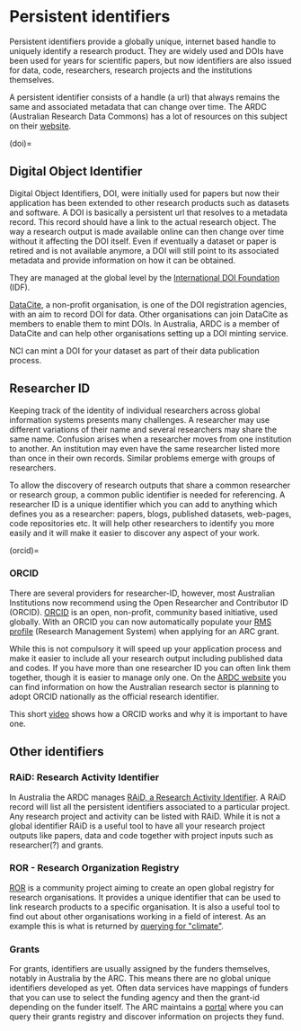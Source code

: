 # Persistent identifiers

Persistent identifiers provide a globally unique, internet based handle to uniquely identify a research product. They are widely used and DOIs have been used for years for scientific papers, but now identifiers are also issued for data, code, researchers, research projects and the institutions themselves.

A persistent identifier consists of a handle (a url) that always remains the same and associated metadata that can change over time. The ARDC (Australian Research Data Commons) has a lot of resources on this subject on their [website](https://ardc.edu.au/resources/working-with-data/citation-identifiers/).

(doi)=
## Digital Object Identifier
Digital Object Identifiers, DOI, were initially used for papers but now their application has been extended to other research products such as datasets and software. A DOI is basically a persistent url that resolves to a metadata record. This record should have a link to the actual research object. The way a research output is made available online can then change over time without it affecting the DOI itself. Even if eventually a dataset or paper is retired and is not available anymore, a DOI will still point to its associated metadata and provide information on how it can be obtained.

They are managed at the global level by the [International DOI Foundation](https://www.doi.org/) (IDF).

[DataCite](https://datacite.org/value.html), a non-profit organisation, is one of the DOI registration agencies, with an aim to record DOI for data. Other organisations can join DataCite as members to enable them to mint DOIs. In Australia, ARDC is a member of DataCite and can help other organisations setting up a DOI minting service.

NCI can mint a DOI for your dataset as part of their data publication process.

## Researcher ID
Keeping track of the identity of individual researchers across global information systems presents many challenges. A researcher may use different variations of their name and several researchers may share the same name. Confusion arises when a researcher moves from one institution to another. An institution may even have the same researcher listed more than once in their own records. Similar problems emerge with groups of researchers.

To allow the discovery of research outputs that share a common researcher or research group, a common public identifier is needed for referencing. A researcher ID is a unique identifier which you can add to anything which defines you as a researcher: papers, blogs, published datasets, web-pages, code repositories etc. It will help other researchers to identify you more easily and it will make it easier to discover any aspect of your work.

(orcid)=
### ORCID
There are several providers for researcher-ID, however, most Australian Institutions now recommend using the Open Researcher and Contributor ID (ORCID). [ORCID](http://orcid.org/) is an open, non-profit, community based initiative, used globally. With an ORCID you can now automatically populate your [RMS profile](https://www.arc.gov.au/grants/rms-information/rms-auto-population-research-outputs) (Research Management  System) when applying for an ARC grant.

While this is not compulsory it will speed up your application process and make it easier to include all your research output including published data and codes.  If you have more than one researcher ID you can often link them together, though it is easier to manage only one. On the [ARDC website](https://ardc.edu.au/news/adopting-orcid-identifier-in-australia/) you can find information on how the Australian research sector is planning to adopt ORCID nationally as the official research identifier.

This short [video](https://vimeo.com/97150912) shows how a ORCID works and why it is important to have one.

## Other identifiers
### RAiD: Research Activity Identifier
In Australia the ARDC manages [RAiD, a Research Activity Identifier](https://www.raid.org.au/). A RAiD record will list all the persistent identifiers associated to a particular project. Any research project and activity can be listed with RAiD. While it is not a global identifier RAiD is a useful tool to have all your research project outputs like papers, data and code together with project inputs such as researcher(?) and grants. 

### ROR - Research Organization Registry
[ROR](https://ror.org/) is a community project aiming to create an open global registry for research organisations. It provides a unique identifier that can be used to link research products to a specific organisation. It is also a useful tool to find out about other organisations working in a field of interest. As an example this is what is returned by [querying for "climate"](https://ror.org/search?query=climate).

### Grants
For grants, identifiers are usually assigned by the funders themselves, notably in Australia by the ARC. This means there are no global unique identifiers developed as yet. Often data services have mappings of funders that you can use to select the funding agency and then the grant-id depending on the funder itself. The ARC maintains a [portal](https://dataportal.arc.gov.au/NCGP/Web/Grant/Grants) where you can query their grants registry and discover information on projects they fund.
